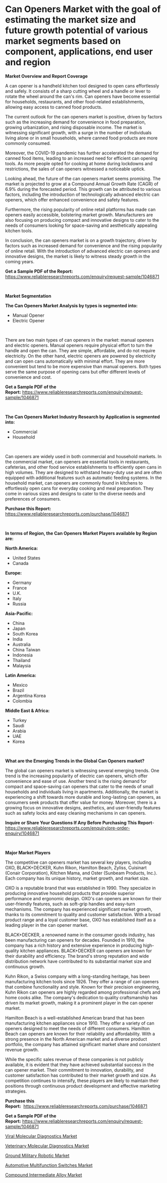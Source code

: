 <p><h1>Can Openers Market with the goal of estimating the market size and future growth potential of various market segments based on component, applications, end user and region</h1></p><p><strong>Market Overview and Report Coverage</strong></p>
<p><p>A can opener is a handheld kitchen tool designed to open cans effortlessly and safely. It consists of a sharp cutting wheel and a handle or lever to rotate the wheel around the can's rim. Can openers have become essential for households, restaurants, and other food-related establishments, allowing easy access to canned food products.</p><p>The current outlook for the can openers market is positive, driven by factors such as the increasing demand for convenience in food preparation, growing urbanization, and rising disposable income. The market is witnessing significant growth, with a surge in the number of individuals living alone or in small households, where canned food products are more commonly consumed.</p><p>Moreover, the COVID-19 pandemic has further accelerated the demand for canned food items, leading to an increased need for efficient can opening tools. As more people opted for cooking at home during lockdowns and restrictions, the sales of can openers witnessed a noticeable uptick.</p><p>Looking ahead, the future of the can openers market seems promising. The market is projected to grow at a Compound Annual Growth Rate (CAGR) of 6.9% during the forecasted period. This growth can be attributed to various factors, including the introduction of technologically advanced electric can openers, which offer enhanced convenience and safety features.</p><p>Furthermore, the rising popularity of online retail platforms has made can openers easily accessible, bolstering market growth. Manufacturers are also focusing on producing compact and innovative designs to cater to the needs of consumers looking for space-saving and aesthetically appealing kitchen tools.</p><p>In conclusion, the can openers market is on a growth trajectory, driven by factors such as increased demand for convenience and the rising popularity of online retail. With the introduction of advanced electric can openers and innovative designs, the market is likely to witness steady growth in the coming years.</p></p>
<p><strong>Get a Sample PDF of the Report:</strong> <a href="https://www.reliableresearchreports.com/enquiry/request-sample/1046871">https://www.reliableresearchreports.com/enquiry/request-sample/1046871</a></p>
<p>&nbsp;</p>
<p><strong>Market Segmentation</strong></p>
<p><strong>The Can Openers Market Analysis by types is segmented into:</strong></p>
<p><ul><li>Manual Opener</li><li>Electric Opener</li></ul></p>
<p>&nbsp;</p>
<p><p>There are two main types of can openers in the market: manual openers and electric openers. Manual openers require physical effort to turn the handle and open the can. They are simple, affordable, and do not require electricity. On the other hand, electric openers are powered by electricity and can open cans automatically with minimal effort. They are more convenient but tend to be more expensive than manual openers. Both types serve the same purpose of opening cans but offer different levels of convenience and cost.</p></p>
<p><strong>Get a Sample PDF of the Report:</strong>&nbsp;<a href="https://www.reliableresearchreports.com/enquiry/request-sample/1046871">https://www.reliableresearchreports.com/enquiry/request-sample/1046871</a></p>
<p>&nbsp;</p>
<p><strong>The Can Openers Market Industry Research by Application is segmented into:</strong></p>
<p><ul><li>Commercial</li><li>Household</li></ul></p>
<p>&nbsp;</p>
<p><p>Can openers are widely used in both commercial and household markets. In the commercial market, can openers are essential tools in restaurants, cafeterias, and other food service establishments to efficiently open cans in high volumes. They are designed to withstand heavy-duty use and are often equipped with additional features such as automatic feeding systems. In the household market, can openers are commonly found in kitchens to effortlessly open cans for everyday cooking and meal preparation. They come in various sizes and designs to cater to the diverse needs and preferences of consumers.</p></p>
<p><strong>Purchase this Report:</strong>&nbsp; <a href="https://www.reliableresearchreports.com/purchase/1046871">https://www.reliableresearchreports.com/purchase/1046871</a></p>
<p>&nbsp;</p>
<p><strong>In terms of Region, the Can Openers Market Players available by Region are:</strong></p>
<p>
    <p> <strong> North America: </strong>
        <ul>
            <li>United States</li>
            <li>Canada</li>
        </ul>
        </p> 
    <p> <strong> Europe: </strong>
        <ul>
            <li>Germany</li>
            <li>France</li>
            <li>U.K.</li>
            <li>Italy</li>
            <li>Russia</li>
        </ul>
        </p> 
    <p> <strong> Asia-Pacific: </strong>
        <ul>
            <li>China</li>
            <li>Japan</li>
            <li>South Korea</li>
            <li>India</li>
            <li>Australia</li>
            <li>China Taiwan</li>
            <li>Indonesia</li>
            <li>Thailand</li>
            <li>Malaysia</li>
        </ul>
        </p> 
    <p> <strong> Latin America: </strong>
        <ul>
            <li>Mexico</li>
            <li>Brazil</li>
            <li>Argentina Korea</li>
            <li>Colombia</li>
        </ul>
        </p> 
    <p> <strong> Middle East & Africa: </strong>
        <ul>
            <li>Turkey</li>
            <li>Saudi</li>
            <li>Arabia</li>
            <li>UAE</li>
            <li>Korea</li>
        </ul>
    </p>
    </p>
<p>&nbsp;</p>
<p><strong>What are the Emerging Trends in the Global Can Openers market?</strong></p>
<p><p>The global can openers market is witnessing several emerging trends. One trend is the increasing popularity of electric can openers, which offer convenience and ease of use. Another trend is the rising demand for compact and space-saving can openers that cater to the needs of small households and individuals living in apartments. Additionally, the market is experiencing a shift towards more durable and long-lasting can openers, as consumers seek products that offer value for money. Moreover, there is a growing focus on innovative designs, aesthetics, and user-friendly features such as safety locks and easy cleaning mechanisms in can openers.</p></p>
<p><strong>Inquire or Share Your Questions If Any Before Purchasing This Report</strong>- <a href="https://www.reliableresearchreports.com/enquiry/pre-order-enquiry/1046871">https://www.reliableresearchreports.com/enquiry/pre-order-enquiry/1046871</a></p>
<p>&nbsp;</p>
<p><strong>Major Market Players</strong></p>
<p><p>The competitive can openers market has several key players, including OXO, BLACK+DECKER, Kuhn Rikon, Hamilton Beach, Zyliss, Cuisinart (Conair Corporation), Kitchen Mama, and Oster (Sunbeam Products, Inc.). Each company has its unique history, market growth, and market size.</p><p>OXO is a reputable brand that was established in 1990. They specialize in producing innovative household products that provide superior performance and ergonomic design. OXO's can openers are known for their user-friendly features, such as soft-grip handles and easy-turn mechanisms. The company has experienced significant market growth, thanks to its commitment to quality and customer satisfaction. With a broad product range and a loyal customer base, OXO has established itself as a leading player in the can opener market.</p><p>BLACK+DECKER, a renowned name in the consumer goods industry, has been manufacturing can openers for decades. Founded in 1910, the company has a rich history and extensive experience in producing high-quality kitchen appliances. BLACK+DECKER can openers are known for their durability and efficiency. The brand's strong reputation and wide distribution network have contributed to its substantial market size and continuous growth.</p><p>Kuhn Rikon, a Swiss company with a long-standing heritage, has been manufacturing kitchen tools since 1926. They offer a range of can openers that combine functionality and style. Known for their precision engineering, Kuhn Rikon can openers are highly regarded among professional chefs and home cooks alike. The company's dedication to quality craftsmanship has driven its market growth, making it a prominent player in the can opener market.</p><p>Hamilton Beach is a well-established American brand that has been manufacturing kitchen appliances since 1910. They offer a variety of can openers designed to meet the needs of different consumers. Hamilton Beach can openers are known for their reliability and affordability. With a strong presence in the North American market and a diverse product portfolio, the company has attained significant market share and consistent revenue growth.</p><p>While the specific sales revenue of these companies is not publicly available, it is evident that they have achieved substantial success in the can opener market. Their commitment to innovation, durability, and customer satisfaction has contributed to their market growth and size. As competition continues to intensify, these players are likely to maintain their positions through continuous product development and effective marketing strategies.</p></p>
<p><strong>Purchase this Report:</strong>&nbsp;&nbsp;<a href="https://www.reliableresearchreports.com/purchase/1046871">https://www.reliableresearchreports.com/purchase/1046871</a></p>
<p></p>
<p><strong>Get a Sample PDF of the Report:</strong>&nbsp;<a href="https://www.reliableresearchreports.com/enquiry/request-sample/1046871">https://www.reliableresearchreports.com/enquiry/request-sample/1046871</a></p>
<p><p><a href="https://medium.com/@flee.calm.mark/viral-molecular-diagnostics-market-size-cagr-trends-2024-2030-d5ee0788e3a1">Viral Molecular Diagnostics Market</a></p><p><a href="https://medium.com/@bank.build.unity/veterinary-molecular-diagnostics-market-size-cagr-trends-2024-2030-fdebb88f5ebf">Veterinary Molecular Diagnostics Market</a></p><p><a href="https://www.linkedin.com/pulse/ground-military-robotic-market-insights-players-forecast-zvlae/">Ground Military Robotic Market</a></p><p><a href="https://www.linkedin.com/pulse/automotive-multifunction-switches-market-size-share-global-bumle/">Automotive Multifunction Switches Market</a></p><p><a href="https://www.linkedin.com/pulse/compound-intermediate-alloy-market-research-report-provides-kd4ze/">Compound Intermediate Alloy Market</a></p></p>